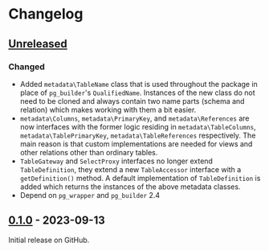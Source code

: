# Changelog

## [Unreleased]

### Changed
 * Added `metadata\TableName` class that is used throughout the package in place of `pg_builder`'s `QualifiedName`.
   Instances of the new class do not need to be cloned and always contain two name parts (schema and relation) which 
   makes working with them a bit easier.
 * `metadata\Columns`, `metadata\PrimaryKey`, and `metadata\References` are now interfaces with the former logic
   residing in `metadata\TableColumns`, `metadata\TablePrimaryKey`, `metadata\TableReferences` respectively.
   The main reason is that custom implementations are needed for views and other relations other than ordinary tables.
 * `TableGateway` and `SelectProxy` interfaces no longer extend `TableDefinition`, they extend a new `TableAccessor`
   interface with a `getDefinition()` method. A default implementation of `TableDefinition` is added which returns
   the instances of the above metadata classes.
 * Depend on `pg_wrapper` and `pg_builder` 2.4

## [0.1.0] - 2023-09-13

Initial release on GitHub.

[0.1.0]: https://github.com/sad-spirit/pg-gateway/releases/tag/v0.1.0
[Unreleased]: https://github.com/sad-spirit/pg-builder/compare/v0.1.0...HEAD